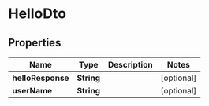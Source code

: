 
# HelloDto

## Properties
Name | Type | Description | Notes
------------ | ------------- | ------------- | -------------
**helloResponse** | **String** |  |  [optional]
**userName** | **String** |  |  [optional]



